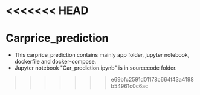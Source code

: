 <<<<<<< HEAD
=======
# Carprice_prediction
- This carprice_prediction contains mainly app folder, jupyter notebook, dockerfile and docker-compose.
- Jupyter notebook "Car_prediction.ipynb" is in sourcecode folder.
>>>>>>> e69bfc2591d01178c664f43a4198b54961c0c6ac
